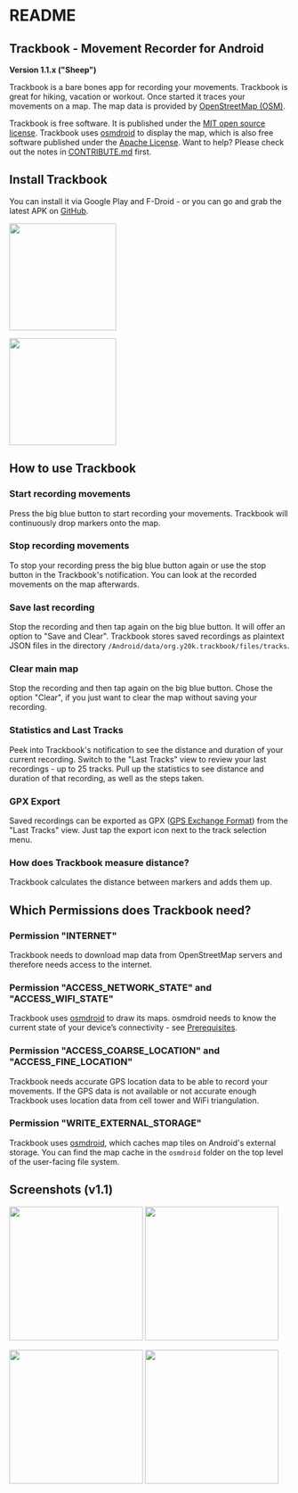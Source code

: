 README
======

Trackbook - Movement Recorder for Android
-----------------------------------------

**Version 1.1.x ("Sheep")**

Trackbook is a bare bones app for recording your movements. Trackbook is great for hiking, vacation or workout. Once started it traces your movements on a map. The map data is provided by [OpenStreetMap (OSM)](https://www.openstreetmap.org/).

Trackbook is free software. It is published under the [MIT open source license](https://opensource.org/licenses/MIT). Trackbook uses [osmdroid](https://github.com/osmdroid/osmdroid) to display the map, which is also free software published under the [Apache License](https://github.com/osmdroid/osmdroid/blob/master/LICENSE). Want to help? Please check out the notes in [CONTRIBUTE.md](https://github.com/y20k/trackbook/blob/master/CONTRIBUTE.md) first.

Install Trackbook
-----------------
You can install it via Google Play and F-Droid - or you can go and grab the latest APK on [GitHub](https://github.com/y20k/trackbook/releases).

[<img src="https://play.google.com/intl/de_de/badges/images/generic/en_badge_web_generic.png" width="192">](https://play.google.com/store/apps/details?id=org.y20k.trackbook)

[<img src="https://cloud.githubusercontent.com/assets/9103935/14702535/45f6326a-07ab-11e6-9256-469c1dd51c22.png" width="192">](https://f-droid.org/repository/browse/?fdid=org.y20k.trackbook)

How to use Trackbook
--------------------
### Start recording movements
Press the big blue button to start recording your movements. Trackbook will continuously drop markers onto the map.

### Stop recording movements
To stop your recording press the big blue button again or use the stop button in the Trackbook's notification. You can look at the recorded movements on the map afterwards.

### Save last recording
Stop the recording and then tap again on the big blue button. It will offer an option to "Save and Clear". Trackbook stores saved recordings as plaintext JSON files in the directory `/Android/data/org.y20k.trackbook/files/tracks`.

### Clear main map
Stop the recording and then tap again on the big blue button. Chose the option "Clear", if you just want to clear the map without saving your recording.

### Statistics and Last Tracks
Peek into Trackbook's notification to see the distance and duration of your current recording. Switch to the "Last Tracks" view to review your last recordings - up to 25 tracks. Pull up the statistics to see distance and duration of that recording, as well as the steps taken.

### GPX Export
Saved recordings can be exported as GPX ([GPS Exchange Format](https://en.wikipedia.org/wiki/GPS_Exchange_Format)) from the "Last Tracks" view. Just tap the export icon next to the track selection menu.

### How does Trackbook measure distance?
Trackbook calculates the distance between markers and adds them up.

Which Permissions does Trackbook need?
--------------------------------------
### Permission "INTERNET"
Trackbook needs to download map data from OpenStreetMap servers and therefore needs access to the internet.

### Permission "ACCESS\_NETWORK\_STATE" and "ACCESS\_WIFI\_STATE"
Trackbook uses [osmdroid](https://github.com/osmdroid/osmdroid/) to draw its maps. osmdroid needs to know the current state of your device’s connectivity - see [Prerequisites](https://github.com/osmdroid/osmdroid/wiki/Prerequisites).

### Permission "ACCESS\_COARSE\_LOCATION" and "ACCESS\_FINE\_LOCATION"
Trackbook needs accurate GPS location data to be able to record your movements. If the GPS data is not available or not accurate enough Trackbook uses location data from cell tower and WiFi triangulation.

### Permission "WRITE\_EXTERNAL\_STORAGE"
Trackbook uses [osmdroid](https://github.com/osmdroid/osmdroid), which caches map tiles on Android's external storage. You can find the map cache in the `osmdroid` folder on the top level of the user-facing file system.

Screenshots (v1.1)
------------------
[<img src="https://user-images.githubusercontent.com/9103935/34250760-22dd45e8-e63e-11e7-8e78-9d928470e92a.png" width="240">](https://user-images.githubusercontent.com/9103935/34250760-22dd45e8-e63e-11e7-8e78-9d928470e92a.png)
[<img src="https://user-images.githubusercontent.com/9103935/34250761-22ff00b6-e63e-11e7-974a-47c238d477e0.png" width="240">](https://user-images.githubusercontent.com/9103935/34250761-22ff00b6-e63e-11e7-974a-47c238d477e0.png)

[<img src="https://user-images.githubusercontent.com/9103935/34250762-2316aa90-e63e-11e7-9bcb-a230467fc192.png" width="240">](https://user-images.githubusercontent.com/9103935/34250762-2316aa90-e63e-11e7-9bcb-a230467fc192.png)
[<img src="https://user-images.githubusercontent.com/9103935/34250763-232f7714-e63e-11e7-92bf-1fda9442e443.png" width="240">](https://user-images.githubusercontent.com/9103935/34250763-232f7714-e63e-11e7-92bf-1fda9442e443.png)
